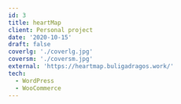 ```yaml
---
id: 3
title: heartMap
client: Personal project
date: '2020-10-15'
draft: false
coverlg: './coverlg.jpg'
coversm: './coversm.jpg'
external: 'https://heartmap.buligadragos.work/'
tech:
  - WordPress
  - WooCommerce
---
```

